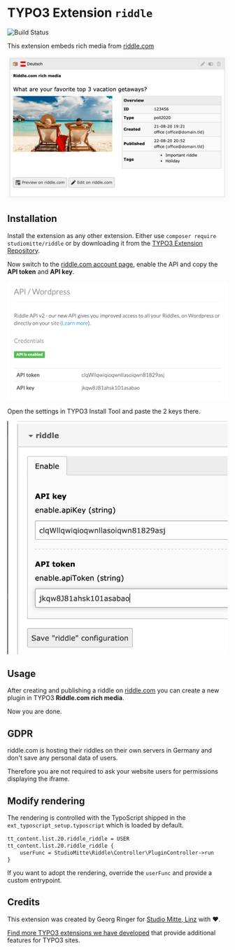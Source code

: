 # TYPO3 Extension `riddle`

![Build Status](https://github.com/studiomitte/riddle/workflows/CI/badge.svg)

This extension embeds rich media from [riddle.com](https://www.riddle.com)

![Plugin in Backend](Documentation/Images/backend.png)

## Installation

Install the extension as any other extension.
Either use `composer require studiomitte/riddle` or by downloading it from the [TYPO3 Extension Repository](https://extensions.typo3.org/extension/riddle).

Now switch to the [riddle.com account page](https://www.riddle.com/creator/account/api), enable the API and copy the **API token** and **API key**.

![riddle.com API](Documentation/Images/riddleApi.png)

Open the settings in TYPO3 Install Tool and paste the 2 keys there.

![Settings in TYPO3](Documentation/Images/settings.png)

## Usage

After creating and publishing a riddle on [riddle.com](https://www.riddle.com) you can create a new plugin in TYPO3 **Riddle.com rich media**.

Now you are done.

## GDPR

riddle.com is hosting their riddles on their own servers in Germany and don't save any personal data of users.

Therefore you are not required to ask your website users for permissions displaying the iframe.

## Modify rendering

The rendering is controlled with the TypoScript shipped in the `ext_typoscript_setup.typoscript` which is loaded by default.

```typo3_typoscript
tt_content.list.20.riddle_riddle = USER
tt_content.list.20.riddle_riddle {
    userFunc = StudioMitte\Riddle\Controller\PluginController->run
}
```

If you want to adopt the rendering, override the `userFunc` and provide a custom entrypoint.


## Credits

This extension was created by Georg Ringer for [Studio Mitte, Linz](https://studiomitte.com) with ♥.

[Find more TYPO3 extensions we have developed](https://www.studiomitte.com/loesungen/typo3) that provide additional features for TYPO3 sites. 

